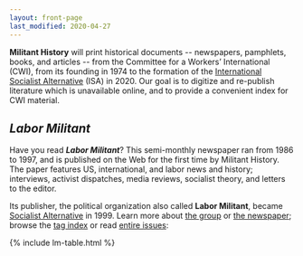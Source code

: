 ```yaml
---
layout: front-page
last_modified: 2020-04-27
---
```


<b>Militant History</b> will print historical documents --
newspapers, pamphlets, books, and articles --
from the Committee for a Workers’ International (<abbr>CWI</abbr>),
from its founding in 1974 to the formation of the
[International Socialist Alternative](https://internationalsocialist.net) (<abbr>ISA</abbr>) in 2020.
Our goal is to digitize and re-publish literature which is unavailable online,
and to provide a convenient index for <abbr>CWI</abbr> material.

## <cite>Labor Militant</cite>

Have you read <b><cite>Labor Militant</cite></b>?
This semi-monthly newspaper ran from 1986 to 1997,
and is published on the Web for the first time by Militant History.
The paper features US, international, and labor news and history;
interviews, activist dispatches, media reviews, socialist theory,
and letters to the editor.

Its publisher, the political organization also called <b>Labor Militant</b>,
became [Socialist Alternative](https://www.socialistalternative.org) in 1999.
Learn more about [the group](/enc/lm/group/)
or [the newspaper](/enc/lm/newspaper/);
browse the [tag index](/lm/tags/)
or read [entire issues](/lm/):

{% include lm-table.html %}